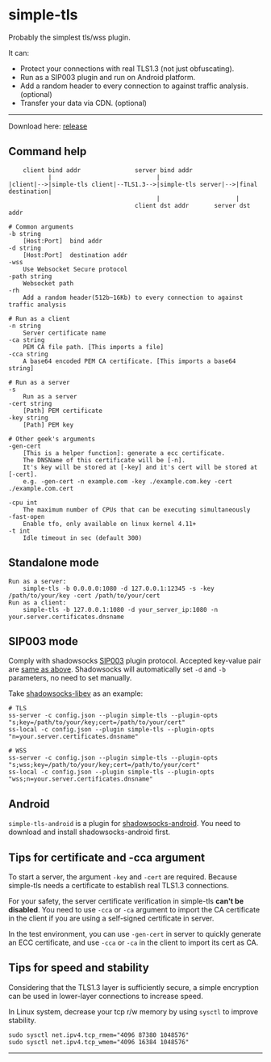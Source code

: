 # simple-tls

Probably the simplest tls/wss plugin. 

It can:

- Protect your connections with real TLS1.3 (not just obfuscating).
- Run as a SIP003 plugin and run on Android platform.
- Add a random header to every connection to against traffic analysis. (optional)
- Transfer your data via CDN. (optional)

---

Download here: [release](https://github.com/IrineSistiana/simple-tls/releases)

## Command help

        client bind addr               server bind addr
               |                             |
    |client|-->|simple-tls client|--TLS1.3-->|simple-tls server|-->|final destination|
                                             |                     |   
                                       client dst addr       server dst addr  

    # Common arguments
    -b string
        [Host:Port]  bind addr
    -d string
        [Host:Port]  destination addr
    -wss
        Use Websocket Secure protocol
    -path string
        Websocket path
    -rh 
        Add a random header(512b~16Kb) to every connection to against traffic analysis

    # Run as a client
    -n string
        Server certificate name
    -ca string
        PEM CA file path. [This imports a file]
    -cca string
        A base64 encoded PEM CA certificate. [This imports a base64 string]

    # Run as a server
    -s    
        Run as a server
    -cert string
        [Path] PEM certificate
    -key string
        [Path] PEM key

    # Other geek's arguments
    -gen-cert
        [This is a helper function]: generate a ecc certificate.
        The DNSName of this certificate will be [-n].
        It's key will be stored at [-key] and it's cert will be stored at [-cert].
        e.g. -gen-cert -n example.com -key ./example.com.key -cert ./example.com.cert

    -cpu int
        The maximum number of CPUs that can be executing simultaneously
    -fast-open
        Enable tfo, only available on linux kernel 4.11+
    -t int
        Idle timeout in sec (default 300)

## Standalone mode

    Run as a server: 
        simple-tls -b 0.0.0.0:1080 -d 127.0.0.1:12345 -s -key /path/to/your/key -cert /path/to/your/cert
    Run as a client:
        simple-tls -b 127.0.0.1:1080 -d your_server_ip:1080 -n your.server.certificates.dnsname

## SIP003 mode

Comply with shadowsocks [SIP003](https://shadowsocks.org/en/spec/Plugin.html) plugin protocol. Accepted key-value pair are [same as above](#command). Shadowsocks will automatically set `-d` and `-b` parameters, no need to set manually.

Take [shadowsocks-libev](https://github.com/shadowsocks/shadowsocks-libev) as an example:

    # TLS
    ss-server -c config.json --plugin simple-tls --plugin-opts "s;key=/path/to/your/key;cert=/path/to/your/cert"
    ss-local -c config.json --plugin simple-tls --plugin-opts "n=your.server.certificates.dnsname"

    # WSS
    ss-server -c config.json --plugin simple-tls --plugin-opts "s;wss;key=/path/to/your/key;cert=/path/to/your/cert"
    ss-local -c config.json --plugin simple-tls --plugin-opts "wss;n=your.server.certificates.dnsname"

## Android

`simple-tls-android` is a plugin for [shadowsocks-android](https://github.com/shadowsocks/shadowsocks-android). You need to download and install shadowsocks-android first.

## Tips for certificate and -cca argument

To start a server, the argument `-key` and `-cert` are required. Because simple-tls needs a certificate to establish real TLS1.3 connections.

For your safety, the server certificate verification in simple-tls **can't be disabled**. You need to use `-cca` or `-ca` argument to import the CA certificate in the client if you are using a self-signed certificate in server.

In the test environment, you can use `-gen-cert` in server to quickly generate an ECC certificate, and use `-cca` or `-ca` in the client to import its cert as CA.

## Tips for speed and stability

Considering that the TLS1.3 layer is sufficiently secure, a simple encryption can be used in lower-layer connections to increase speed.

In Linux system, decrease your tcp r/w memory by using `sysctl` to improve stability.

    sudo sysctl net.ipv4.tcp_rmem="4096 87380 1048576"
    sudo sysctl net.ipv4.tcp_wmem="4096 16384 1048576"

---

